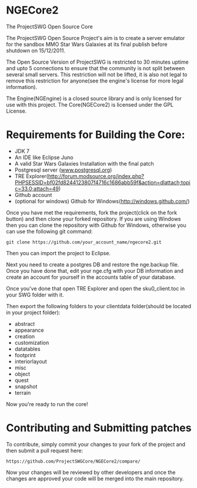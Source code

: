 NGECore2
======== 

The ProjectSWG Open Source Core

The ProjectSWG Open Source Project's aim is to create a server emulator for the sandbox MMO Star Wars Galaxies at its final publish before
shutdown on 15/12/2011.

The Open Source Version of ProjectSWG is restricted to 30 minutes uptime and upto 5 connections to ensure that the community
is not split between several small servers. This restriction will not be lifted, it is also not legal to remove this restriction for anyone(see the engine's license for more legal information).

The Engine(NGEngine) is a closed source library and is only licensed for use with this project. The Core(NGECore2) is licensed under the GPL License.

Requirements for Building the Core:
======== 

- JDK 7
- An IDE like Eclipse Juno
- A valid Star Wars Galaxies Installation with the final patch
- Postgresql server (www.postgresql.org)
- TRE Explorer(http://forum.modsource.org/index.php?PHPSESSID=bf02fd8244123807f4716c1686abb59f&action=dlattach;topic=33.0;attach=49)
- Github account
- (optional for windows) Github for Windows(http://windows.github.com/)

Once you have met the requirements, fork the project(click on the fork button) and then clone your forked repository.
If you are using Windows then you can clone the repository with Github for Windows, otherwise you can use the following git command:

    git clone https://github.com/your_account_name/ngecore2.git

Then you can import the project to Eclipse.

Next you need to create a postgres DB and restore the nge.backup file. Once you have done that, edit your nge.cfg with your DB information and create an account for yourself in the accounts table of your database.

Once you've done that open TRE Explorer and open the sku0_client.toc in your SWG folder with it.

Then export the following folders to your clientdata folder(should be located in your project folder):
- abstract
- appearance
- creation
- customization
- datatables
- footprint
- interiorlayout
- misc
- object
- quest
- snapshot
- terrain

Now you're ready to run the core!

Contributing and Submitting patches
========

To contribute, simply commit your changes to your fork of the project and then submit a pull request here:

    https://github.com/ProjectSWGCore/NGECore2/compare/
    
Now your changes will be reviewed by other developers and once the changes are approved your code will be merged into the main repository.
